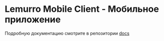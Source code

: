 # Lemurro Mobile Client - Мобильное приложение

Подробную документацию смотрите в репозитории [docs](https://github.com/Lemurro/docs)